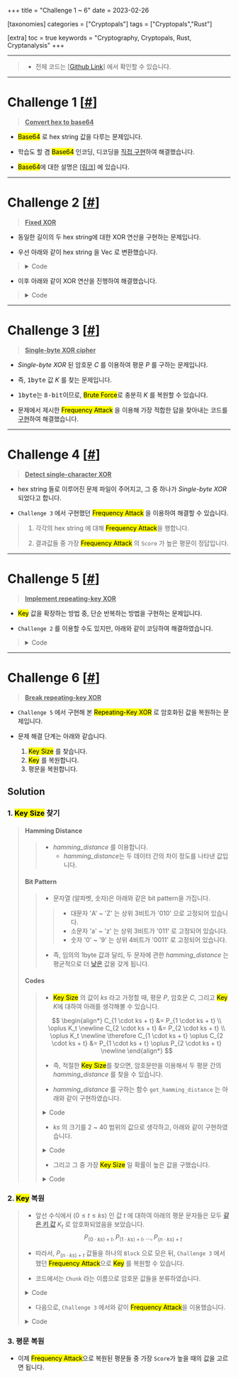 +++
title = "Challenge 1 ~ 6"
date = 2023-02-26

[taxonomies]
categories = ["Cryptopals"]
tags = ["Cryptopals","Rust"]

[extra]
toc = true
keywords = "Cryptography, Cryptopals, Rust, Cryptanalysis"
+++

---

> - 전체 코드는 [[Github Link](https://github.com/c0np4nn4/cryptopals/tree/main/cryptopals/challenges/src/set1)] 에서 확인할 수 있습니다.

---

# Challenge 1 [[#](https://cryptopals.com/sets/1/challenges/1)]

> <u>**Convert hex to base64**</u>

- <mark>Base64</mark> 로 hex string 값을 다루는 문제입니다.

- 학습도 할 겸 <mark>Base64</mark> 인코딩, 디코딩을 [직접 구현](https://github.com/c0np4nn4/cryptopals/blob/main/cryptopals/utils/src/base64/mod.rs#L86)하여 해결했습니다.

- <mark>Base64</mark>에 대한 설명은 [[링크](@/cryptopals/Base64.md)] 에 있습니다.

---

# Challenge 2 [[#](https://cryptopals.com/sets/1/challenges/2)]

> <u>**Fixed XOR**</u>

- 동일한 길이의 두 hex string에 대한 XOR 연산을 구현하는 문제입니다.

- 우선 아래와 같이 hex string 을 Vec<u8> 로 변환했습니다.

> <details>
> <summary>Code</summary>
> <p>
> 
> ```rust,linenos
> pub fn decode_hex(mut data: String) -> Result<Vec<u8>, TypeError> {
>     if data.is_empty() {
>         return Err(format!("data is empty").into());
>     }
> 
>     if data.len() % 2 == 1 {
>         let last_char = data
>             .chars()
>             .nth(data.len() - 1)
>             .ok_or("Cannot get last character from the data")?;
> 
>         data = data[..data.len() - 1].to_string();
> 
>         data = format!("{}0{}", data, last_char);
>     }
> 
>     let mut res = Vec::<u8>::new();
> 
>     for w in (0..data.len()).step_by(2) {
>         let b = u8::from_str_radix(&data[w..w + 2], 16)?;
>         res.push(b);
>     }
> 
>     Ok(res)
> }
> ```
> 
> </p>
> </details>

- 이후 아래와 같이 XOR 연산을 진행하여 해결했습니다.

> <details>
> <summary>Code</summary>
> <p>
> 
> ```rust,linenos
> pub fn fixed_xor(l: Vec<u8>, r: Vec<u8>) -> Result<Vec<u8>, XorError> {
>     if l.len() != r.len() {
>         return Err(format!("length is different, {} and {}", l.len(), r.len()).into());
>     }
> 
>     let mut res = Vec::<u8>::new();
> 
>     for idx in 0..l.len() {
>         res.push(l[idx] ^ r[idx]);
>     }
> 
>     Ok(res)
> }
> ```
> 
> </p>
> </details>

---

# Challenge 3 [[#](https://cryptopals.com/sets/1/challenges/3)]

> <u>**Single-byte XOR cipher**</u>

- *Single-byte XOR* 된 암호문 $C$ 를 이용하여 평문 $P$ 를 구하는 문제입니다. 

- 즉, <kbd>1byte</kbd> 값 $K$ 를 찾는 문제입니다. 

- <kbd>1byte</kbd>는 <kbd>8-bit</kbd>이므로, <mark>Brute Force</mark>로 충분히 $K$ 를 복원할 수 있습니다. 

- 문제에서 제시한 <mark>Frequency Attack</mark> 을 이용해 가장 적합한 답을 찾아내는 코드를 [구현](https://github.com/c0np4nn4/cryptopals/blob/main/cryptopals/utils/src/attack/mod.rs#L83)하여 해결했습니다.

---

# Challenge 4 [[#](https://cryptopals.com/sets/1/challenges/4)]

> <u>**Detect single-character XOR**</u>

- hex string 들로 이루어진 문제 파일이 주어지고, 그 중 하나가 *Single-byte XOR* 되었다고 합니다.

- `Challenge 3` 에서 구현했던 <mark>Frequency Attack</mark> 을 이용하여 해결할 수 있습니다.

> 1. 각각의 hex string 에  대해 <mark>Frequency Attack</mark>을 행합니다.
>
> 2. 결과값들 중 가장 <mark>Frequency Attack</mark> 의 `Score` 가 높은 평문이 정답입니다.

---

# Challenge 5 [[#](https://cryptopals.com/sets/1/challenges/5)]

> <u>**Implement repeating-key XOR**</u>

- <mark>Key</mark> 값을 확장하는 방법 중, 단순 반복하는 방법을 구현하는 문제입니다.

- `Challenge 2` 를 이용할 수도 있지만, 아래와 같이 코딩하여 해결하였습니다.

> <details>
> <summary> Code </summary>
> <p>
>
> ```rust, linenos
> pub fn repeating_key_xor(pt: String, key: String) -> Result<String, XorError> {
>     let pt = pt.as_bytes();
> 
>     let key = key.as_bytes();
> 
>     let mut expanded_key = Vec::<u8>::new();
> 
>     for idx in 0..pt.len() {
>         expanded_key.push(key[idx % key.len()]);
>     }
> 
>     let res: Vec<u8> = pt
>         .iter()
>         .zip(expanded_key.iter())
>         .map(|(l, r)| l ^ r)
>         .collect();
> 
>     let res: String = types::u8_vec_to_hex_string(res)?;
> 
>     Ok(res)
> }
> ```
> 
> </p>
> </details>

---

# Challenge 6 [[#](https://cryptopals.com/sets/1/challenges/6)]

> <u>**Break repeating-key XOR**</u>

- `Challenge 5` 에서 구현해 본 <mark>Repeating-Key XOR</mark> 로 암호화된 값을 복원하는 문제입니다.

- 문제 해결 단계는 아래와 같습니다.
  1. <mark>Key Size</mark> 를 찾습니다.
  2. <mark>Key</mark> 를 복원합니다.
  3. 평문을 복원합니다.

## Solution

### 1. <mark>Key Size</mark> 찾기

> #### Hamming Distance
> > - *hamming_distance* 를 이용합니다.
> >   - *hamming_distance*는 두 데이터 간의 차이 정도를 나타낸 값입니다.
> > 
> #### Bit Pattern
> 
> > - 문자열 (알파벳, 숫자)은 아래와 같은 bit pattern을 가집니다.
> > >  - 대문자 'A' ~ 'Z' 는 상위 3비트가 '010' 으로 고정되어 있습니다.
> > >  - 소문자 'a' ~ 'z' 는 상위 3비트가 '011' 로 고정되어 있습니다.
> > >  - 숫자 '0' ~ '9' 는 상위 4비트가 '0011' 로 고정되어 있습니다.
> > 
> > - 즉, 임의의 1byte 값과 달리, 두 문자에 관한 *hamming_distance* 는 평균적으로 더 **<u>낮은</u>** 값을 갖게 됩니다.
> 
> #### Codes
> 
> > - <mark>Key Size</mark> 의 값이 $ks$ 라고 가정할 때, 평문 $P$, 암호문 $C$, 그리고 <mark>Key</mark> $K$에 대하여 아래를 생각해볼 수 있습니다.
> > 
> > $$
> > \begin{align*}
> > C_{1 \cdot ks + t} &= P_{1 \cdot ks + t} \\ \oplus K_t \newline
> > C_{2 \cdot ks + t} &= P_{2 \cdot ks + t} \\ \oplus K_t \newline
> > \therefore C_{1 \cdot ks + t} \oplus C_{2 \cdot ks + t}  &= P_{1 \cdot ks + t} \oplus P_{2 \cdot ks + t} \newline
> > \end{align*}
> > $$
> > 
> > - 즉, 적절한 <mark>Key Size</mark>를 찾으면, 암호문만을 이용해서 두 평문 간의 *hamming_distance* 를 찾을 수 있습니다.
> > 
> > - *hamming_distance* 를 구하는 함수 `get_hamming_distance` 는 아래와 같이 구현하였습니다.
> > 
> > <details>
> > <summary>Code</summary>
> > <p>
> > 
> > > ```rust,linenos
> > > pub type BoxedError = Box<dyn Error>;
> > >
> > > pub fn get_hamming_distance(l: &[u8], r: &[u8]) -> Result<u64, BoxedError> {
> > >     if l.len() != r.len() {
> > >         return Err(format!(
> > >             "length is different, {} and {}",
> > >             l.len(),
> > >             r.len()
> > >         )
> > >         .into());
> > >     }
> > > 
> > >     let mut res = Vec::<u8>::new();
> > > 
> > >     for idx in 0..l.len() {
> > >         res.push(l[idx] ^ r[idx]);
> > >     }
> > > 
> > >     let mut distance: u64 = 0;
> > >     res.into_iter().for_each(|b| {
> > >         distance += b.count_ones() as u64;
> > >     });
> > > 
> > >     Ok(distance)
> > > }
> > > 
> > > ```
> > </p>
> > </details>
> > 
> > - $ks$ 의 크기를 2 ~ 40 범위의 값으로 생각하고, 아래와 같이 구현하였습니다.
> > 
> > <details>
> > <summary>Code</summary>
> > <p>
> > 
> > > ```rust,linenos
> > >
> > >     type Score = f64;
> > >
> > >     let mut hamming_distances: HashMap<_, Score> = HashMap::default();
> > > 
> > >     for key_size in 2..=40 {
> > >         let ct_clone = ct.clone();
> > > 
> > >         let mut score: f64 = 0.0;
> > > 
> > >         let key_size = key_size as usize;
> > > 
> > >         for idx in 0..(ct_clone.len() / key_size) - 1 {
> > >             score += get_hamming_distance(
> > >                 &ct_clone[(idx + 0) * key_size..(idx + 1) * key_size],
> > >                 &ct_clone[(idx + 1) * key_size..(idx + 2) * key_size],
> > >             )? as f64;
> > >         }
> > > 
> > >         let score = score / (ct_clone.len() / key_size) as f64 / key_size as f64;
> > > 
> > >         hamming_distances.insert(key_size, score);
> > >     }
> > > 
> > > ```
> > </p>
> > </details>
> > 
> > - 그리고 그 중 가장 <mark>Key Size</mark> 일 확률이 높은 값을 구했습니다.
> > 
> > <details>
> > <summary>Code</summary>
> > <p>
> > 
> > > ```rust, linenos
> > >     let key_size: usize = hamming_distances
> > >         .iter()
> > >         .min_by(|a, b| {
> > >             a.1.partial_cmp(&b.1)
> > >                 .ok_or("expect to compare values")
> > >                 .unwrap()
> > >         })
> > >         .map(|(k, _v)| k)
> > >         .ok_or("expect to get key_size(candidate)")?
> > >         .to_owned();
> > > 
> > > ```
> > 
> > </p>
> > </details>

### 2. <mark>Key</mark> 복원

> - 앞선 수식에서 $(0 \le t \le ks)$ 인 값 $t$ 에 대하여 아래의 평문 문자들은 모두 <u>**같은 키 값**</u> $K_t$ 로 암호화되었음을 보았습니다. 
> $$P_{(0 \cdot ks) + t}, P_{(1 \cdot ks) + t}, \dots, P_{(n \cdot ks) + t}$$
> 
> - 따라서, $P_{(n \cdot ks) + t}$ 값들을 하나의 `Block` 으로 모은 뒤, `Challenge 3` 에서 했던 <mark>Frequency Attack</mark>으로 <mark>Key</mark> 를 복원할 수 있습니다.
> 
> - 코드에서는 `Chunk` 라는 이름으로 암호문 값들을 분류하였습니다.
> 
> <details>
> <summary>Code</summary>
> <p>
> 
> > ```rust, linenos
> >     let mut chunks: HashMap<usize, Vec<u8>> = HashMap::<usize, Vec<u8>>::new();
> > 
> >     for idx in 0..key_size {
> >         chunks.insert(idx, vec![]);
> >     }
> > 
> >     for (idx, byte) in ct.iter().enumerate() {
> >         let index = &idx.rem_euclid(key_size);
> > 
> >         let chunk = chunks
> >             .get_mut(index)
> >             .ok_or(format!("expect chunk[{}]", index))?;
> > 
> >         chunk.push(byte.clone());
> >     }
> > 
> > ```
> 
> </p>
> </details>
> 
> - 다음으로, `Challenge 3` 에서와 같이 <mark>Frequency Attack</mark>을 이용했습니다.
> 
> <details>
> <summary>Code</summary>
> <p>
> 
> > ```rust, linenos
> >     let mut pt_chunks: HashMap<usize, Vec<u8>> = HashMap::<usize, Vec<u8>>::new();
> >     let mut rec_key: Vec<u8> = vec![];
> > 
> >     for idx in 0..key_size {
> >         let ct = chunks.get(&idx).ok_or("expect to get ciphertext chunk")?;
> > 
> >         let SingleCharKeyAttackResult { pt, key, .. } = single_char_key_attack(ct.clone())?;
> > 
> >         pt_chunks.insert(idx, pt);
> >         rec_key.push(key as u8);
> >     }
> > 
> > ```
> 
> </p>
> </details>
> 
### 3. 평문 복원

- 이제 <mark>Frequency Attack</mark>으로 복원된 평문들 중 가장 `Score`가 높을 때의 값을 고르면 됩니다.
